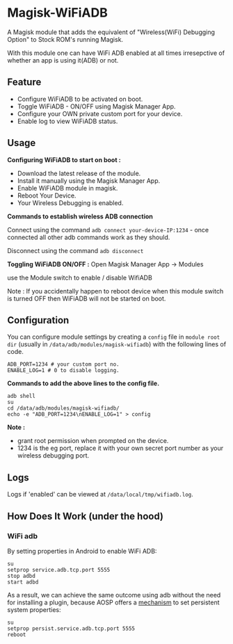# Magisk-WiFiADB

A Magisk module that adds the equivalent of "Wireless(WiFi) Debugging Option" to Stock ROM's running Magisk.

With this module one can have WiFi ADB enabled at all times irresepctive of whether an app is using it(ADB) or not.


## Feature

- Configure WiFiADB to be activated on boot.
- Toggle WiFiADB - ON/OFF using Magisk Manager App.
- Configure your OWN private custom port for your device.
- Enable log to view WiFiADB status.

## Usage

**Configuring WiFiADB to start on boot :**

- Download the latest release of the module.
- Install it manually using the Magisk Manager App.
- Enable WiFiADB module in magisk.
- Reboot Your Device.
- Your Wireless Debugging is enabled.

**Commands to establish wireless ADB connection**

Connect using the command `adb connect your-device-IP:1234`     -      once connected all other adb commands work as they should.

Disconnect using the command `adb disconnect`

**Toggling WiFiADB ON/OFF :**
Open Magisk Manager App -> Modules

use the Module switch to enable / disable WifiADB

Note : If you accidentally happen to reboot device when this module switch is turned OFF then WiFiADB will not be started on boot.

## Configuration

You can configure module settings by creating a `config` file in `module root dir` (usually in `/data/adb/modules/magisk-wifiadb`) with the following lines of code.
```
ADB_PORT=1234 # your custom port no.
ENABLE_LOG=1 # 0 to disable logging.
```

**Commands to add the above lines to the config file.**

```
adb shell
su
cd /data/adb/modules/magisk-wifiadb/
echo -e "ADB_PORT=1234\nENABLE_LOG=1" > config
```


**Note :**
- grant root permission when prompted on the device.
- 1234 is the eg port, replace it with your own secret port number as your wireless debugging port.


## Logs

Logs if 'enabled' can be viewed at `/data/local/tmp/wifiadb.log`.

## How Does It Work (under the hood)

### WiFi adb

By setting properties in Android to enable WiFi ADB:

```shell
su
setprop service.adb.tcp.port 5555
stop adbd
start adbd
```

As a result, we can achieve the same outcome using adb without the need for installing a plugin, because AOSP offers a [mechanism](https://stackoverflow.com/a/16517098) to set persistent system properties:

```shell
su
setprop persist.service.adb.tcp.port 5555
reboot
```
